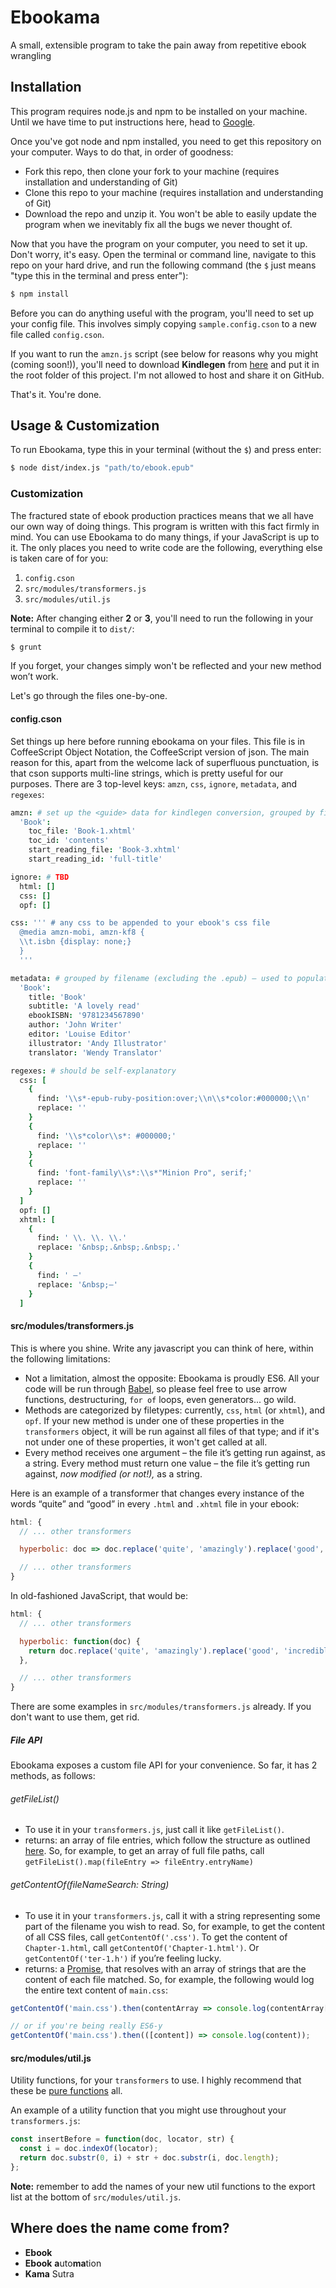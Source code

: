# Ebookama

A small, extensible program to take the pain away from repetitive ebook wrangling

## Installation

This program requires node.js and npm to be installed on your machine. Until we have time to put instructions here, head to [Google](http://lmgtfy.com/?q=install+node).

Once you've got node and npm installed, you need to get this repository on your computer. Ways to do that, in order of goodness:

- Fork this repo, then clone your fork to your machine (requires installation and understanding of Git)
- Clone this repo to your machine (requires installation and understanding of Git)
- Download the repo and unzip it. You won't be able to easily update the program when we inevitably fix all the bugs we never thought of.

Now that you have the program on your computer, you need to set it up. Don't worry, it's easy. Open the terminal or command line, navigate to this repo on your hard drive, and run the following command (the `$` just means "type this in the terminal and press enter"):

```sh
$ npm install
```

Before you can do anything useful with the program, you'll need to set up your config file. This involves simply copying `sample.config.cson` to a new file called `config.cson`.

If you want to run the `amzn.js` script (see below for reasons why you might (coming soon!)), you'll need to download **Kindlegen** from [here](http://www.amazon.com/gp/feature.html/?docId=1000765211) and put it in the root folder of this project. I'm not allowed to host and share it on GitHub.

That's it. You're done.

## Usage & Customization

To run Ebookama, type this in your terminal (without the `$`) and press enter:

```sh
$ node dist/index.js "path/to/ebook.epub"
```

### Customization

The fractured state of ebook production practices means that we all have our own way of doing things. This program is written with this fact firmly in mind. You can use Ebookama to do many things, if your JavaScript is up to it. The only places you need to write code are the following, everything else is taken care of for you:

1. `config.cson`
2. `src/modules/transformers.js`
3. `src/modules/util.js`

**Note:** After changing either **2** or **3**, you'll need to run the following in your terminal to compile it to `dist/`:

```sh
$ grunt
```

If you forget, your changes simply won't be reflected and your new method won’t work.

Let's go through the files one-by-one.

#### config.cson

Set things up here before running ebookama on your files. This file is in CoffeeScript Object Notation, the CoffeeScript version of json. The main reason for this, apart from the welcome lack of superfluous punctuation, is that cson supports multi-line strings, which is pretty useful for our purposes. There are 3 top-level keys: `amzn`, `css`, `ignore`, `metadata`, and `regexes`:

```coffeescript
amzn: # set up the <guide> data for kindlegen conversion, grouped by filename (ecluding the .epub)
  'Book':
    toc_file: 'Book-1.xhtml'
    toc_id: 'contents'
    start_reading_file: 'Book-3.xhtml'
    start_reading_id: 'full-title'

ignore: # TBD
  html: []
  css: []
  opf: []

css: ''' # any css to be appended to your ebook's css file
  @media amzn-mobi, amzn-kf8 {
  \\t.isbn {display: none;}
  }
  '''

metadata: # grouped by filename (excluding the .epub) – used to populate your ebook's opf file
  'Book':
    title: 'Book'
    subtitle: 'A lovely read'
    ebookISBN: '9781234567890'
    author: 'John Writer'
    editor: 'Louise Editor'
    illustrator: 'Andy Illustrator'
    translator: 'Wendy Translator'

regexes: # should be self-explanatory
  css: [
    {
      find: '\\s*-epub-ruby-position:over;\\n\\s*color:#000000;\\n'
      replace: ''
    }
    {
      find: '\\s*color\\s*: #000000;'
      replace: ''
    }
    {
      find: 'font-family\\s*:\\s*"Minion Pro", serif;'
      replace: ''
    }
  ]
  opf: []
  xhtml: [
    {
      find: ' \\. \\. \\.'
      replace: '&nbsp;.&nbsp;.&nbsp;.'
    }
    {
      find: ' –'
      replace: '&nbsp;–'
    }
  ]
```

#### src/modules/transformers.js

This is where you shine. Write any javascript you can think of here, within the following limitations:

- Not a limitation, almost the opposite: Ebookama is proudly ES6. All your code will be run through [Babel](http://babeljs.io/), so please feel free to use arrow functions, destructuring, `for of` loops, even generators... go wild.
- Methods are categorized by filetypes: currently, `css`, `html` (or `xhtml`), and `opf`. If your new method is under one of these properties in the `transformers` object, it will be run against all files of that type; and if it's not under one of these properties, it won't get called at all.
- Every method receives one argument – the file it’s getting run against, as a string. Every method must return one value – the file it’s getting run against, _now modified (or not!),_ as a string.

Here is an example of a transformer that changes every instance of the words “quite” and “good” in every `.html` and `.xhtml` file in your ebook:

```javascript
html: {
  // ... other transformers

  hyperbolic: doc => doc.replace('quite', 'amazingly').replace('good', 'incredible'),

  // ... other transformers
}
```

In old-fashioned JavaScript, that would be:

```javascript
html: {
  // ... other transformers

  hyperbolic: function(doc) {
    return doc.replace('quite', 'amazingly').replace('good', 'incredible');
  },

  // ... other transformers
}
```

There are some examples in `src/modules/transformers.js` already. If you don't want to use them, get rid.

##### File API

Ebookama exposes a custom file API for your convenience. So far, it has 2 methods, as follows:

###### getFileList()

- To use it in your `transformers.js`, just call it like `getFileList()`.
- returns: an array of file entries, which follow the structure as outlined [here](https://github.com/cthackers/adm-zip/wiki/ZipEntry). So, for example, to get an array of full file paths, call `getFileList().map(fileEntry => fileEntry.entryName)`

###### getContentOf(fileNameSearch: String)

- To use it in your `transformers.js`, call it with a string representing some part of the filename you wish to read. So, for example, to get the content of all CSS files, call `getContentOf('.css')`. To get the content of `Chapter-1.html`, call `getContentOf('Chapter-1.html')`. Or `getContentOf('ter-1.h')` if you’re feeling lucky.
- returns: a [Promise](https://developer.mozilla.org/en-US/docs/Web/JavaScript/Reference/Global_Objects/Promise), that resolves with an array of strings that are the content of each file matched. So, for example, the following would log the entire text content of `main.css`:

```javascript
getContentOf('main.css').then(contentArray => console.log(contentArray[0]));

// or if you're being really ES6-y
getContentOf('main.css').then(([content]) => console.log(content));
```

#### src/modules/util.js

Utility functions, for your `transformers` to use. I highly recommend that these be [pure functions](http://adamjonrichardson.com/2014/01/11/pure-functions/) all.

An example of a utility function that you might use throughout your `transformers.js`:

```javascript
const insertBefore = function(doc, locator, str) {
  const i = doc.indexOf(locator);
  return doc.substr(0, i) + str + doc.substr(i, doc.length);
};
```

**Note:** remember to add the names of your new util functions to the export list at the bottom of `src/modules/util.js`.

## Where does the name come from?

- **Ebook**
- **Ebook** **a**uto**ma**tion
- **Kama** Sutra

